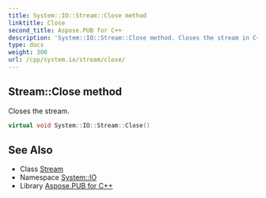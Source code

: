 ```yaml
---
title: System::IO::Stream::Close method
linktitle: Close
second_title: Aspose.PUB for C++
description: 'System::IO::Stream::Close method. Closes the stream in C++.'
type: docs
weight: 300
url: /cpp/system.io/stream/close/
---
```

## Stream::Close method


Closes the stream.

```cpp
virtual void System::IO::Stream::Close()
```

## See Also

* Class [Stream](../)
* Namespace [System::IO](../../)
* Library [Aspose.PUB for C++](../../../)
